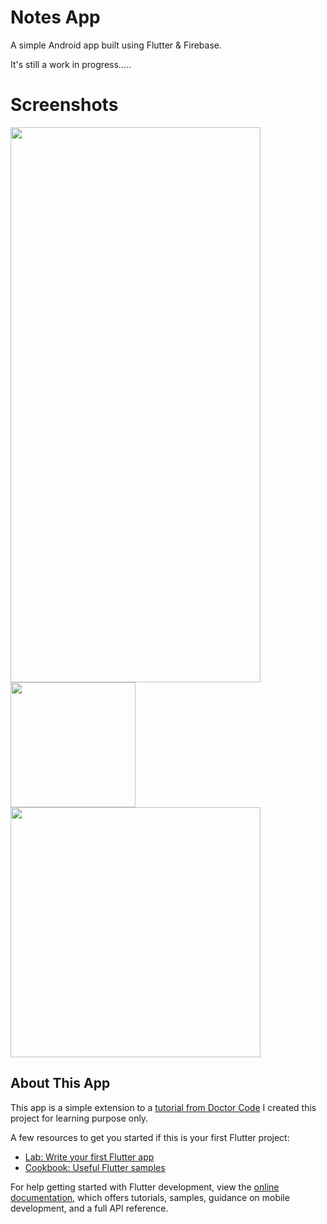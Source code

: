 # Notes App

A simple Android app built using Flutter & Firebase.

It's still a work in progress.....

# Screenshots

<img src="https://user-images.githubusercontent.com/12216430/212521861-7b9ed72a-3dd2-4089-9f81-3d8b63efc118.jpg" width="400" height="888" />  <img src="http://....jpg" width="200" height="200" /> <img src="http://....jpg" width="400" />


## About This App

This app is  a simple extension to a [tutorial from Doctor Code](https://www.youtube.com/watch?v=fL8Ujzh5DQc)
I created this project for learning purpose only. 

A few resources to get you started if this is your first Flutter project:

- [Lab: Write your first Flutter app](https://docs.flutter.dev/get-started/codelab)
- [Cookbook: Useful Flutter samples](https://docs.flutter.dev/cookbook)

For help getting started with Flutter development, view the
[online documentation](https://docs.flutter.dev/), which offers tutorials,
samples, guidance on mobile development, and a full API reference.
